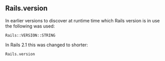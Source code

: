 ## Rails.version

In earlier versions to discover at runtime time which Rails version is in use the following was used:

	Rails::VERSION::STRING

In Rails 2.1 this was changed to shorter:

	Rails.version

